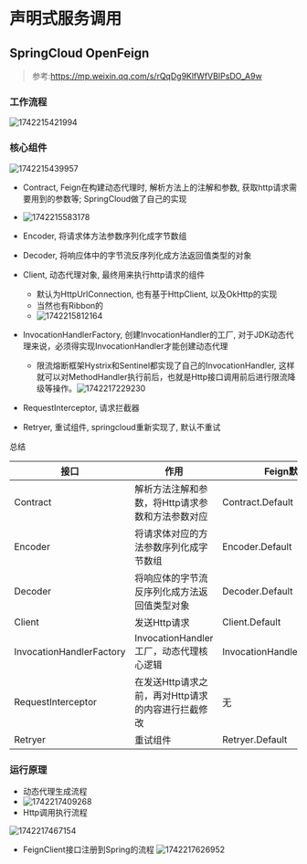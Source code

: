 # 声明式服务调用

## SpringCloud OpenFeign

> 参考:https://mp.weixin.qq.com/s/rQqDg9KlfWfVBIPsDO_A9w

### 工作流程

![1742215421994](image/050205-声明式服务调用/1742215421994.png)

### 核心组件

![1742215439957](image/050205-声明式服务调用/1742215439957.png)

- Contract, Feign在构建动态代理时, 解析方法上的注解和参数, 获取http请求需要用到的参数等; SpringCloud做了自己的实现
- ![1742215583178](image/050205-声明式服务调用/1742215583178.png)
- Encoder, 将请求体方法参数序列化成字节数组
- Decoder, 将响应体中的字节流反序列化成方法返回值类型的对象
- Client, 动态代理对象, 最终用来执行http请求的组件

  - 默认为HttpUrlConnection, 也有基于HttpClient, 以及OkHttp的实现
  - 当然也有Ribbon的
  - ![1742215812164](image/050205-声明式服务调用/1742215812164.png)
- InvocationHandlerFactory, 创建InvocationHandler的工厂, 对于JDK动态代理来说，必须得实现InvocationHandler才能创建动态代理

  - 限流熔断框架Hystrix和Sentinel都实现了自己的InvocationHandler, 这样就可以对MethodHandler执行前后，也就是Http接口调用前后进行限流降级等操作。![1742217229230](image/050205-声明式服务调用/1742217229230.png)
- RequestInterceptor, 请求拦截器
- Retryer, 重试组件, springcloud重新实现了, 默认不重试


总结

| 接口                     | 作用                                               | Feign默认实现                    | Spring实现              |
| ------------------------ | -------------------------------------------------- | -------------------------------- | ----------------------- |
| Contract                 | 解析方法注解和参数，将Http请求参数和方法参数对应   | Contract.Default                 | SpringMvcContract       |
| Encoder                  | 将请求体对应的方法参数序列化成字节数组             | Encoder.Default                  | SpringEncoder           |
| Decoder                  | 将响应体的字节流反序列化成方法返回值类型对象       | Decoder.Default                  | SpringDecoder           |
| Client                   | 发送Http请求                                       | Client.Default                   | LoadBalancerFeignClient |
| InvocationHandlerFactory | InvocationHandler工厂，动态代理核心逻辑            | InvocationHandlerFactory.Default | 无                      |
| RequestInterceptor       | 在发送Http请求之前，再对Http请求的内容进行拦截修改 | 无                               | 无                      |
| Retryer                  | 重试组件                                           | Retryer.Default                  | 无                      |


### 运行原理

- 动态代理生成流程
- ![1742217409268](image/050205-声明式服务调用/1742217409268.png)
- Http调用执行流程

![1742217467154](image/050205-声明式服务调用/1742217467154.png)


- FeignClient接口注册到Spring的流程
  ![1742217626952](image/050205-声明式服务调用/1742217626952.png)
